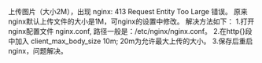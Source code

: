 上传图片（大小2M），出现 nginx: 413 Request Entity Too Large 错误。
原来nginx默认上传文件的大小是1M，可nginx的设置中修改。 解决方法如下： 1.打开nginx配置文件 nginx.conf,
路径一般是：/etc/nginx/nginx.conf。 2.在http{}段中加入 client_max_body_size 10m;
20m为允许最大上传的大小。 3.保存后重启nginx，问题解决。

